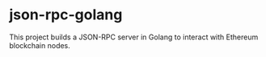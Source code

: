 # json-rpc-golang
This project builds a JSON-RPC server in Golang to interact with Ethereum blockchain nodes.
